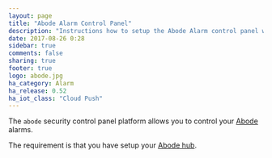```yaml
---
layout: page
title: "Abode Alarm Control Panel"
description: "Instructions how to setup the Abode Alarm control panel within Home Assistant."
date: 2017-08-26 0:28
sidebar: true
comments: false
sharing: true
footer: true
logo: abode.jpg
ha_category: Alarm
ha_release: 0.52
ha_iot_class: "Cloud Push"
---
```



The `abode` security control panel platform allows you to control your [Abode](https://goabode.com/) alarms.

The requirement is that you have setup your [Abode hub](/components/abode/).

